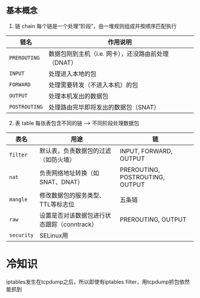 ``` toc
```
## 基本概念
1. 链 chain
每个链是一个处理“阶段”，由一堆规则组成并按顺序匹配执行

| 链名            | 作用说明                           |
| ------------- | ------------------------------ |
| `PREROUTING`  | 数据包刚到主机（i.e. 网卡），还没路由前处理（DNAT） |
| `INPUT`       | 处理进入本地的包                       |
| `FORWARD`     | 处理需要转发（不进入本机）的包                |
| `OUTPUT`      | 处理本机发出的数据包                     |
| `POSTROUTING` | 处理路由完毕即将发出的数据包（SNAT）           |

2. 表 table
每张表包含不同的链 --> 不同阶段处理数据包

| 表名         | 用途                         | 链                               |
| ---------- | -------------------------- | ------------------------------- |
| `filter`   | 默认表，负责数据包的过滤（如防火墙）         | INPUT, FORWARD, OUTPUT          |
| `nat`      | 负责网络地址转换（如SNAT、DNAT）       | PREROUTING, POSTROUTING, OUTPUT |
| `mangle`   | 修改数据包的服务类型、TTL等标志位         | 五条链                             |
| `raw`      | 设置是否对该数据包进行状态跟踪（conntrack） | PREROUTING, OUTPUT              |
| `security` | SELinux用                   |                                 |
# 冷知识
iptables发生在tcpdump之后，所以即使有iptables filter，用tcpdump抓包依然能抓到
